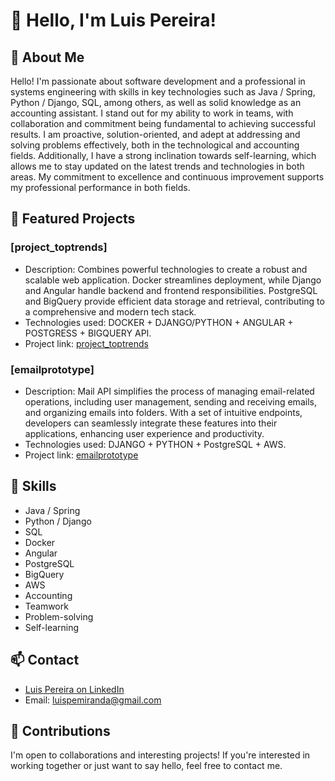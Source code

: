 # 👋 Hello, I'm Luis Pereira!

## 📝 About Me

Hello! I'm passionate about software development and a professional in systems engineering with skills in key technologies such as Java / Spring, Python / Django, SQL, among others, as well as solid knowledge as an accounting assistant. I stand out for my ability to work in teams, with collaboration and commitment being fundamental to achieving successful results. I am proactive, solution-oriented, and adept at addressing and solving problems effectively, both in the technological and accounting fields. Additionally, I have a strong inclination towards self-learning, which allows me to stay updated on the latest trends and technologies in both areas. My commitment to excellence and continuous improvement supports my professional performance in both fields.

## 🚀 Featured Projects

### [project_toptrends]

- Description: Combines powerful technologies to create a robust and scalable web application. Docker streamlines deployment, while Django and Angular handle backend and frontend responsibilities. PostgreSQL and BigQuery provide efficient data storage and retrieval, contributing to a comprehensive and modern tech stack.
- Technologies used: DOCKER + DJANGO/PYTHON + ANGULAR + POSTGRESS + BIGQUERY API.
- Project link: [project_toptrends](https://github.com/FernandoPereiraM/project_toptrends)

### [emailprototype]

- Description: Mail API simplifies the process of managing email-related operations, including user management, sending and receiving emails, and organizing emails into folders. With a set of intuitive endpoints, developers can seamlessly integrate these features into their applications, enhancing user experience and productivity.
- Technologies used: DJANGO + PYTHON + PostgreSQL + AWS.
- Project link: [emailprototype](https://github.com/FernandoPereiraM/emailprototype)

## 💼 Skills

- Java / Spring
- Python / Django
- SQL
- Docker
- Angular
- PostgreSQL
- BigQuery
- AWS
- Accounting
- Teamwork
- Problem-solving
- Self-learning

## 📫 Contact

- [Luis Pereira on LinkedIn](https://www.linkedin.com/in/luis-fernando-pereira-miranda-b48a70202/)
- Email: luispemiranda@gmail.com

## 🤝 Contributions

I'm open to collaborations and interesting projects! If you're interested in working together or just want to say hello, feel free to contact me.
